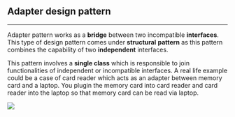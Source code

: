 ## Adapter design pattern 
___

Adapter pattern works as a **bridge** between two incompatible **interfaces**. This type of design pattern comes under **structural** **pattern** as this pattern combines the capability of two **independent** interfaces.

This pattern involves a **single class** which is responsible to join functionalities of independent or incompatible interfaces. A real life example could be a case of card reader which acts as an adapter between memory card and a laptop. You plugin the memory card into card reader and card reader into the laptop so that memory card can be read via laptop.

![](https://external-content.duckduckgo.com/iu/?u=https%3A%2F%2Ftse2.mm.bing.net%2Fth%3Fid%3DOIP.EF2zqo2h9HNj0rA5uWgp8QHaCk%26pid%3DApi&f=1)